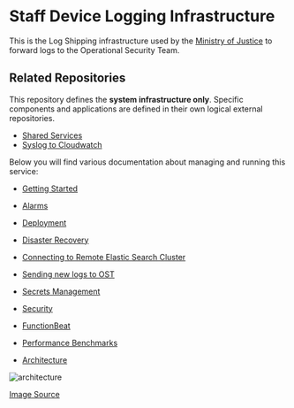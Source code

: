 # Staff Device Logging Infrastructure

This is the Log Shipping infrastructure used by the [Ministry of Justice](https://www.gov.uk/government/organisations/ministry-of-justice) to forward logs to the Operational Security Team.

## Related Repositories

This repository defines the **system infrastructure only**. Specific components and applications are defined in their own logical external repositories.

- [Shared Services](https://github.com/ministryofjustice/pttp-shared-services-infrastructure)
- [Syslog to Cloudwatch](https://github.com/ministryofjustice/staff-device-logging-syslog-to-cloudwatch)

Below you will find various documentation about managing and running this service:

- [Getting Started](./documentation/getting_started.md)
  
- [Alarms](./documentation/alarms.md)
  
- [Deployment](./documentation/deployment.md)
  
- [Disaster Recovery](./documentation/disaster_recovery.md)
  
- [Connecting to Remote Elastic Search Cluster](./documentation/connecting_to_remote_elastic_search_cluster.md)
  
- [Sending new logs to OST](./documentation/sending_new_logs_to_ost.md)
  
- [Secrets Management](./documentation/secrets_management.md)
  
- [Security](./documentation/security.md)
  
- [FunctionBeat](./documentation/functionbeat.md)

- [Performance Benchmarks](./documentation/performance_benchmarks.md)

- [Architecture](./documentation/architecture.md)

![architecture](./documentation/diagrams/architecture.png)

[Image Source](./documentation/diagrams/architecture.drawio)
